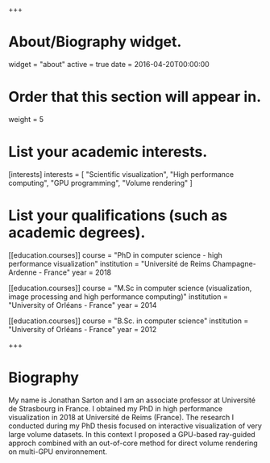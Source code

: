 +++
# About/Biography widget.
widget = "about"
active = true
date = 2016-04-20T00:00:00

# Order that this section will appear in.
weight = 5

# List your academic interests.
[interests]
  interests = [
    "Scientific visualization",
    "High performance computing",
    "GPU programming",
    "Volume rendering"
  ]

# List your qualifications (such as academic degrees).
[[education.courses]]
  course = "PhD in computer science - high performance visualization"
  institution = "Université de Reims Champagne-Ardenne - France"
  year = 2018

[[education.courses]]
  course = "M.Sc in computer science (visualization, image processing and high performance computing)"
  institution = "University of Orléans - France"
  year = 2014

[[education.courses]]
  course = "B.Sc. in computer science"
  institution = "University of Orléans - France"
  year = 2012
 
+++

# Biography

My name is Jonathan Sarton and I am an associate professor at Université de Strasbourg in France.
I obtained my PhD in high performance visualization in 2018 at Université de Reims (France). The research I conducted during my PhD thesis focused on interactive visualization of very large volume datasets. In this context I proposed a GPU-based ray-guided approch combined with an out-of-core method for direct volume rendering on multi-GPU environnement.


